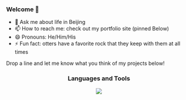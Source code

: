 ### Welcome 👋

- 💬 Ask me about life in Beijing
- 📫 How to reach me: check out my portfolio site (pinned Below)
- 😄 Pronouns: He/Him/His
- ⚡ Fun fact: otters have a favorite rock that they keep with them at all times

Drop a line and let me know what you think of my projects below!


<h3 align="center">Languages and Tools</h3>

<p align="center">
  <a href="https://skillicons.dev">
    <img src="https://skillicons.dev/icons?i=java,py,flask,js,react,ts,redux,nodejs,ruby,rails,jest,sass,css,html,mysql,jquery,sqlite,postgres,mongodb,aws,kubernetes,docker,cloudflare,express,git,postman,ps&perline=10" />
  </a>
</p>

